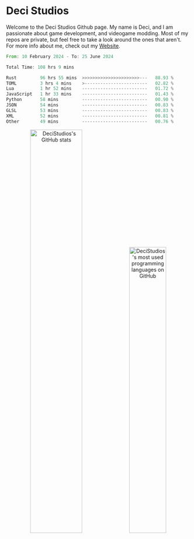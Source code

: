# Deci Studios
Welcome to the Deci Studios Github page. My name is Deci, and I am passionate about game development, and videogame modding. Most of my repos are private, but feel free to take a look around the ones that aren't.
For more info about me, check out my <a href="https://decidev.co.uk" target="_blank">Website</a>.
<!--START_SECTION:waka-->

```rust
From: 10 February 2024 - To: 25 June 2024

Total Time: 108 hrs 9 mins

Rust         96 hrs 55 mins  >>>>>>>>>>>>>>>>>>>>>>---   88.93 %
TOML         3 hrs 4 mins    >------------------------   02.82 %
Lua          1 hr 52 mins    -------------------------   01.72 %
JavaScript   1 hr 33 mins    -------------------------   01.43 %
Python       58 mins         -------------------------   00.90 %
JSON         54 mins         -------------------------   00.83 %
GLSL         53 mins         -------------------------   00.83 %
XML          52 mins         -------------------------   00.81 %
Other        49 mins         -------------------------   00.76 %
```

<!--END_SECTION:waka-->
<p align="center">
  <a href="https://github.com/anuraghazra/github-readme-stats" target="_blank"><img src="https://github-readme-stats.vercel.app/api?username=decistudios&show_icons=true&count_private=true&theme=omni&hide_border=true" alt="DeciStudios's GitHub stats" width="53.1%" /></a>
  <a href="https://github.com/anuraghazra/github-readme-stats" target="_blank"><img width="44.7%" src="https://github-readme-stats.vercel.app/api/top-langs/?username=decistudios&theme=omni&layout=compact&hide_border=true&langs_count=6" alt="DeciStudios's most used programming languages on GitHub" /></a>
</p>


